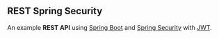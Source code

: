 ## REST Spring Security
An example **REST API** using [Spring Boot](https://projects.spring.io/spring-boot/) and [Spring Security](https://projects.spring.io/spring-security/) with [JWT]().
